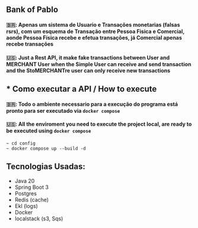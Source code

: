 ## Bank of Pablo

#### 🇧🇷: Apenas um sistema de Usuario e Transações monetarias (falsas rsrs), com um esquema de Transação entre Pessoa Fisica e Comercial, aonde Pessoa Física recebe e efetua transações, já Comercial apenas recebe transações

#### 🇺🇸: Just a Rest API, it make fake transactions between User and MERCHANT User when the Simple User can receive and send transaction and the StoMERCHANTre user can only receive new transactions

## * Como executar a API / How to execute

#### 🇧🇷: Todo o ambiente necessario para a execução do programa está pronto para ser executado via `docker compose`

#### 🇺🇸: All the enviroment you need to execute the project local, are ready to be executed using `docker compose`

```
~ cd config
~ docker compose up --build -d
```

## Tecnologias Usadas:

* Java 20
* Spring Boot 3
* Postgres
* Redis (cache)
* Ekl (logs)
* Docker
* localstack (s3, Sqs)